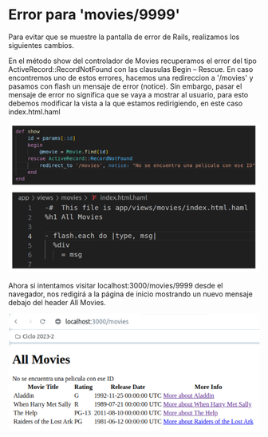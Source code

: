 # Error para 'movies/9999'
Para evitar que se muestre la pantalla de error de Rails, realizamos los siguientes cambios. 

En el método show del controlador de Movies recuperamos el error del tipo ActiveRecord::RecordNotFound con las clausulas Begin – Rescue. En caso encontremos uno de estos errores, hacemos una redireccion a '/movies' y pasamos con flash un mensaje de error (notice). Sin embargo, pasar el mensaje de error no significa que se vaya a mostrar al usuario, para esto debemos modificar la vista a la que estamos redirigiendo, en este caso index.html.haml 

![F1](./image_2023-10-11_170101110.png)

Ahora si intentamos visitar localhost:3000/movies/9999 desde el navegador, nos redigirá a la página de inicio mostrando un nuevo mensaje debajo del header All Movies. 

![F2](./image_2023-10-11_170250318.png)
